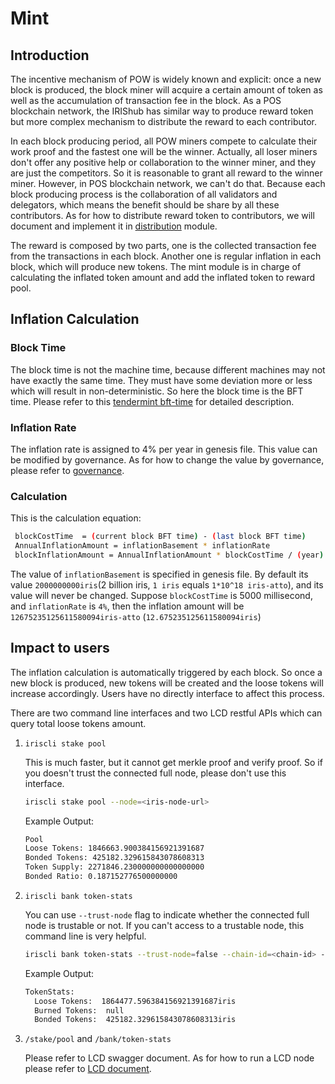 # Mint

## Introduction

The incentive mechanism of POW is widely known and explicit: once a new block is produced, the block miner will acquire a certain amount of token as well as the accumulation of transaction fee in the block. As a POS blockchain network, the IRIShub has similar way to produce reward token but more complex mechanism to distribute the reward to each contributor.

In each block producing period, all POW miners compete to calculate their work proof and the fastest one will be the winner. Actually, all loser miners don't offer any positive help or collaboration to the winner miner, and they are just the competitors. So it is reasonable to grant all reward to the winner miner. However, in POS blockchain network, we can't do that. Because each block producing process is the collaboration of all validators and delegators, which means the benefit should be share by all these contributors. As for how to distribute reward token to contributors, we will document and implement it in [distribution](distribution.md) module.

The reward is composed by two parts, one is the collected transaction fee from the transactions in each block. Another one is regular inflation in each block, which will produce new tokens. The mint module is in charge of calculating the inflated token amount and add the inflated token to reward pool.

## Inflation Calculation

### Block Time

The block time is not the machine time, because different machines may not have exactly the same time. They must have some deviation more or less which will result in non-deterministic. So here the block time is the BFT time. Please refer to this [tendermint bft-time](https://github.com/tendermint/tendermint/blob/master/docs/spec/consensus/bft-time.md) for detailed description.

### Inflation Rate

The inflation rate is assigned to 4% per year in genesis file. This value can be modified by governance. As for how to change the value by governance, please refer to [governance](governance.md).

### Calculation

This is the calculation equation:

```bash
 blockCostTime  = (current block BFT time) - (last block BFT time)
 AnnualInflationAmount = inflationBasement * inflationRate
 blockInflationAmount = AnnualInflationAmount * blockCostTime / (year)
```

The value of `inflationBasement` is specified in genesis file. By default its value `2000000000iris`(2 billion iris, `1 iris` equals `1*10^18 iris-atto`), and its value will never be changed.
Suppose `blockCostTime` is 5000 millisecond, and `inflationRate` is `4%`, then the inflation amount will be `12675235125611580094iris-atto` (`12.675235125611580094iris`)

## Impact to users

The inflation calculation is automatically triggered by each block. So once a new block is produced, new tokens will be created and the loose tokens will increase accordingly. Users have no directly interface to affect this process.

There are two command line interfaces and two LCD restful APIs which can query total loose tokens amount.

1. `iriscli stake pool`

    This is much faster, but it cannot get merkle proof and verify proof. So if you doesn't trust the connected full node, please don't use this interface.

    ```bash
    iriscli stake pool --node=<iris-node-url>
    ```

    Example Output:

    ```bash
    Pool
    Loose Tokens: 1846663.900384156921391687
    Bonded Tokens: 425182.329615843078608313
    Token Supply: 2271846.230000000000000000
    Bonded Ratio: 0.187152776500000000
    ```

2. `iriscli bank token-stats`

    You can use `--trust-node` flag to indicate whether the connected full node is trustable or not. If you can't access to a trustable node, this command line is very helpful.

    ```bash
    iriscli bank token-stats --trust-node=false --chain-id=<chain-id> --node=<iris-node-url>
    ```

    Example Output:

    ```bash
    TokenStats:
      Loose Tokens:  1864477.596384156921391687iris
      Burned Tokens:  null
      Bonded Tokens:  425182.329615843078608313iris

    ```

3. `/stake/pool` and `/bank/token-stats`

    Please refer to LCD swagger document. As for how to run a LCD node please refer to [LCD document](../light-client/intro.md).

